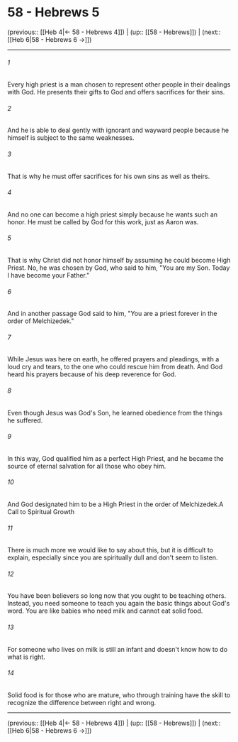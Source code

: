 # 58 - Hebrews 5

(previous:: [[Heb 4|← 58 - Hebrews 4]]) | (up:: [[58 - Hebrews]]) | (next:: [[Heb 6|58 - Hebrews 6 →]])

***


###### 1 
Every high priest is a man chosen to represent other people in their dealings with God. He presents their gifts to God and offers sacrifices for their sins. 

###### 2 
And he is able to deal gently with ignorant and wayward people because he himself is subject to the same weaknesses. 

###### 3 
That is why he must offer sacrifices for his own sins as well as theirs. 

###### 4 
And no one can become a high priest simply because he wants such an honor. He must be called by God for this work, just as Aaron was. 

###### 5 
That is why Christ did not honor himself by assuming he could become High Priest. No, he was chosen by God, who said to him, "You are my Son. Today I have become your Father." 

###### 6 
And in another passage God said to him, "You are a priest forever in the order of Melchizedek." 

###### 7 
While Jesus was here on earth, he offered prayers and pleadings, with a loud cry and tears, to the one who could rescue him from death. And God heard his prayers because of his deep reverence for God. 

###### 8 
Even though Jesus was God's Son, he learned obedience from the things he suffered. 

###### 9 
In this way, God qualified him as a perfect High Priest, and he became the source of eternal salvation for all those who obey him. 

###### 10 
And God designated him to be a High Priest in the order of Melchizedek.A Call to Spiritual Growth 

###### 11 
There is much more we would like to say about this, but it is difficult to explain, especially since you are spiritually dull and don't seem to listen. 

###### 12 
You have been believers so long now that you ought to be teaching others. Instead, you need someone to teach you again the basic things about God's word. You are like babies who need milk and cannot eat solid food. 

###### 13 
For someone who lives on milk is still an infant and doesn't know how to do what is right. 

###### 14 
Solid food is for those who are mature, who through training have the skill to recognize the difference between right and wrong.

***

(previous:: [[Heb 4|← 58 - Hebrews 4]]) | (up:: [[58 - Hebrews]]) | (next:: [[Heb 6|58 - Hebrews 6 →]])
